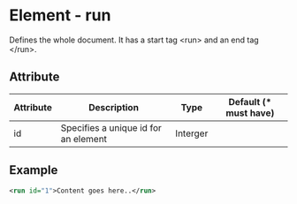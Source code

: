 # Element - run
Defines the whole document.
It has a start tag &lt;run&gt; and an end tag &lt;/run&gt;.

## Attribute
| Attribute | Description | Type | Default (* must have) |
|---|---|---|---|
| id | Specifies a unique id for an element | Interger ||

## Example
```xml
<run id="1">Content goes here..</run>
```
